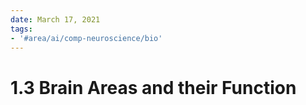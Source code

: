 ```yaml
---
date: March 17, 2021
tags:
- '#area/ai/comp-neuroscience/bio'
---
```


# 1.3 Brain Areas and their Function
